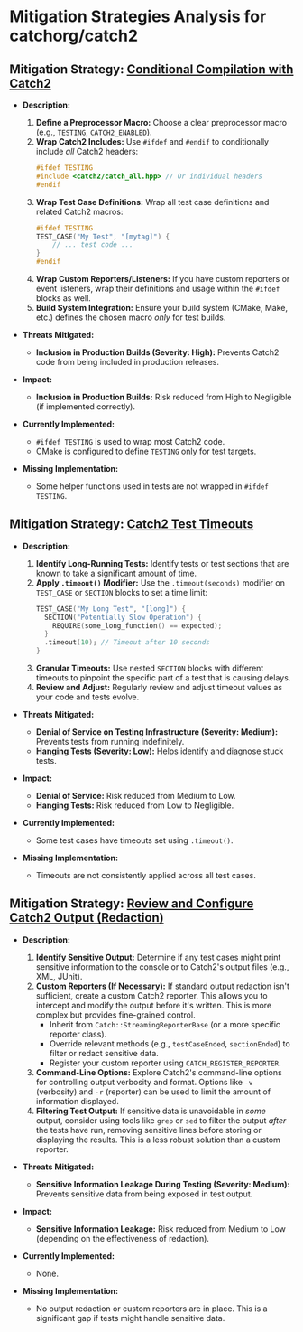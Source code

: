 # Mitigation Strategies Analysis for catchorg/catch2

## Mitigation Strategy: [Conditional Compilation with Catch2](./mitigation_strategies/conditional_compilation_with_catch2.md)

*   **Description:**
    1.  **Define a Preprocessor Macro:** Choose a clear preprocessor macro (e.g., `TESTING`, `CATCH2_ENABLED`).
    2.  **Wrap Catch2 Includes:** Use `#ifdef` and `#endif` to conditionally include *all* Catch2 headers:
        ```c++
        #ifdef TESTING
        #include <catch2/catch_all.hpp> // Or individual headers
        #endif
        ```
    3.  **Wrap Test Case Definitions:** Wrap all test case definitions and related Catch2 macros:
        ```c++
        #ifdef TESTING
        TEST_CASE("My Test", "[mytag]") {
            // ... test code ...
        }
        #endif
        ```
    4.  **Wrap Custom Reporters/Listeners:** If you have custom reporters or event listeners, wrap their definitions and usage within the `#ifdef` blocks as well.
    5.  **Build System Integration:** Ensure your build system (CMake, Make, etc.) defines the chosen macro *only* for test builds.

*   **Threats Mitigated:**
    *   **Inclusion in Production Builds (Severity: High):** Prevents Catch2 code from being included in production releases.

*   **Impact:**
    *   **Inclusion in Production Builds:** Risk reduced from High to Negligible (if implemented correctly).

*   **Currently Implemented:**
    *   `#ifdef TESTING` is used to wrap most Catch2 code.
    *   CMake is configured to define `TESTING` only for test targets.

*   **Missing Implementation:**
    *   Some helper functions used in tests are not wrapped in `#ifdef TESTING`.

## Mitigation Strategy: [Catch2 Test Timeouts](./mitigation_strategies/catch2_test_timeouts.md)

*   **Description:**
    1.  **Identify Long-Running Tests:** Identify tests or test sections that are known to take a significant amount of time.
    2.  **Apply `.timeout()` Modifier:** Use the `.timeout(seconds)` modifier on `TEST_CASE` or `SECTION` blocks to set a time limit:
        ```c++
        TEST_CASE("My Long Test", "[long]") {
          SECTION("Potentially Slow Operation") {
            REQUIRE(some_long_function() == expected);
          }
          .timeout(10); // Timeout after 10 seconds
        }
        ```
    3.  **Granular Timeouts:** Use nested `SECTION` blocks with different timeouts to pinpoint the specific part of a test that is causing delays.
    4.  **Review and Adjust:** Regularly review and adjust timeout values as your code and tests evolve.

*   **Threats Mitigated:**
    *   **Denial of Service on Testing Infrastructure (Severity: Medium):** Prevents tests from running indefinitely.
    *   **Hanging Tests (Severity: Low):** Helps identify and diagnose stuck tests.

*   **Impact:**
    *   **Denial of Service:** Risk reduced from Medium to Low.
    *   **Hanging Tests:** Risk reduced from Low to Negligible.

*   **Currently Implemented:**
    *   Some test cases have timeouts set using `.timeout()`.

*   **Missing Implementation:**
    *   Timeouts are not consistently applied across all test cases.

## Mitigation Strategy: [Review and Configure Catch2 Output (Redaction)](./mitigation_strategies/review_and_configure_catch2_output__redaction_.md)

*   **Description:**
    1.  **Identify Sensitive Output:** Determine if any test cases might print sensitive information to the console or to Catch2's output files (e.g., XML, JUnit).
    2.  **Custom Reporters (If Necessary):** If standard output redaction isn't sufficient, create a custom Catch2 reporter.  This allows you to intercept and modify the output before it's written.  This is more complex but provides fine-grained control.
        *   Inherit from `Catch::StreamingReporterBase` (or a more specific reporter class).
        *   Override relevant methods (e.g., `testCaseEnded`, `sectionEnded`) to filter or redact sensitive data.
        *   Register your custom reporter using `CATCH_REGISTER_REPORTER`.
    3.  **Command-Line Options:** Explore Catch2's command-line options for controlling output verbosity and format.  Options like `-v` (verbosity) and `-r` (reporter) can be used to limit the amount of information displayed.
    4. **Filtering Test Output:** If sensitive data is unavoidable in *some* output, consider using tools like `grep` or `sed` to filter the output *after* the tests have run, removing sensitive lines before storing or displaying the results.  This is a less robust solution than a custom reporter.

*   **Threats Mitigated:**
    *   **Sensitive Information Leakage During Testing (Severity: Medium):** Prevents sensitive data from being exposed in test output.

*   **Impact:**
    *   **Sensitive Information Leakage:** Risk reduced from Medium to Low (depending on the effectiveness of redaction).

*   **Currently Implemented:**
    *   None.

*   **Missing Implementation:**
    *   No output redaction or custom reporters are in place. This is a significant gap if tests might handle sensitive data.

